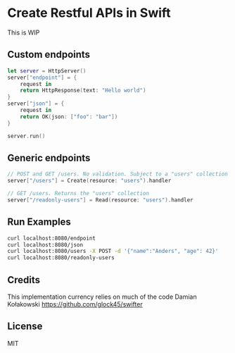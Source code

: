 # Create Restful APIs in Swift

This is WIP

## Custom endpoints
```swift
let server = HttpServer()
server["endpoint"] = {
    request in
    return HttpResponse(text: "Hello world")
}
server["json"] = {
    request in
    return OK(json: ["foo": "bar"])
}

server.run()
```

## Generic endpoints
```swift
// POST and GET /users. No validation. Subject to a "users" collection
server["/users"] = Create(resource: "users").handler

// GET /users. Returns the "users" collection
server["/readonly-users"] = Read(resource: "users").handler
```    

## Run Examples
```bash
curl localhost:8080/endpoint
curl localhost:8080/json         
curl localhost:8080/users -X POST -d '{"name":"Anders", "age": 42}' 
curl localhost:8080/readonly-users   
```

## Credits
This implementation currency relies on much of the code Damian Kołakowski https://github.com/glock45/swifter

## License
MIT